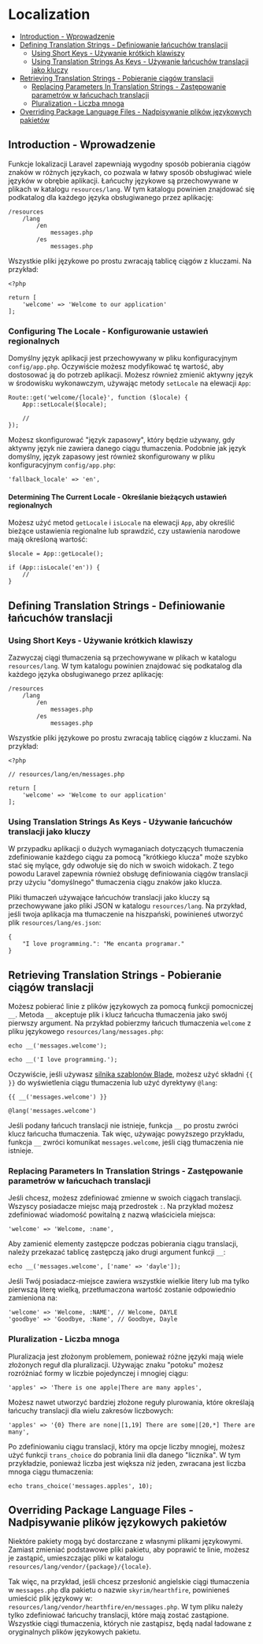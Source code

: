 # Localization

- [Introduction - Wprowadzenie](#introduction)
- [Defining Translation Strings - Definiowanie łańcuchów translacji](#defining-translation-strings)
    - [Using Short Keys - Używanie krótkich klawiszy](#using-short-keys)
    - [Using Translation Strings As Keys - Używanie łańcuchów translacji jako kluczy](#using-translation-strings-as-keys)
- [Retrieving Translation Strings - Pobieranie ciągów translacji](#retrieving-translation-strings)
    - [Replacing Parameters In Translation Strings - Zastępowanie parametrów w łańcuchach translacji](#replacing-parameters-in-translation-strings)
    - [Pluralization - Liczba mnoga](#pluralization)
- [Overriding Package Language Files - Nadpisywanie plików językowych pakietów](#overriding-package-language-files)

<a name="introduction"></a>
## Introduction - Wprowadzenie

Funkcje lokalizacji Laravel zapewniają wygodny sposób pobierania ciągów znaków w różnych językach, co pozwala w łatwy sposób obsługiwać wiele języków w obrębie aplikacji. Łańcuchy językowe są przechowywane w plikach w katalogu `resources/lang`. W tym katalogu powinien znajdować się podkatalog dla każdego języka obsługiwanego przez aplikację:

    /resources
        /lang
            /en
                messages.php
            /es
                messages.php

Wszystkie pliki językowe po prostu zwracają tablicę ciągów z kluczami. Na przykład:

    <?php

    return [
        'welcome' => 'Welcome to our application'
    ];

### Configuring The Locale - Konfigurowanie ustawień regionalnych

Domyślny język aplikacji jest przechowywany w pliku konfiguracyjnym `config/app.php`. Oczywiście możesz modyfikować tę wartość, aby dostosować ją do potrzeb aplikacji. Możesz również zmienić aktywny język w środowisku wykonawczym, używając metody `setLocale` na elewacji `App`:

    Route::get('welcome/{locale}', function ($locale) {
        App::setLocale($locale);

        //
    });

Możesz skonfigurować "język zapasowy", który będzie używany, gdy aktywny język nie zawiera danego ciągu tłumaczenia. Podobnie jak język domyślny, język zapasowy jest również skonfigurowany w pliku konfiguracyjnym `config/app.php`:

    'fallback_locale' => 'en',

#### Determining The Current Locale - Określanie bieżących ustawień regionalnych

Możesz użyć metod `getLocale` i `isLocale` na elewacji `App`, aby określić bieżące ustawienia regionalne lub sprawdzić, czy ustawienia narodowe mają określoną wartość:

    $locale = App::getLocale();

    if (App::isLocale('en')) {
        //
    }

<a name="defining-translation-strings"></a>
## Defining Translation Strings - Definiowanie łańcuchów translacji

<a name="using-short-keys"></a>
### Using Short Keys - Używanie krótkich klawiszy

Zazwyczaj ciągi tłumaczenia są przechowywane w plikach w katalogu `resources/lang`. W tym katalogu powinien znajdować się podkatalog dla każdego języka obsługiwanego przez aplikację:

    /resources
        /lang
            /en
                messages.php
            /es
                messages.php

Wszystkie pliki językowe po prostu zwracają tablicę ciągów z kluczami. Na przykład:

    <?php

    // resources/lang/en/messages.php

    return [
        'welcome' => 'Welcome to our application'
    ];

<a name="using-translation-strings-as-keys"></a>
### Using Translation Strings As Keys - Używanie łańcuchów translacji jako kluczy

W przypadku aplikacji o dużych wymaganiach dotyczących tłumaczenia zdefiniowanie każdego ciągu za pomocą "krótkiego klucza" może szybko stać się mylące, gdy odwołuje się do nich w swoich widokach. Z tego powodu Laravel zapewnia również obsługę definiowania ciągów translacji przy użyciu "domyślnego" tłumaczenia ciągu znaków jako klucza.

Pliki tłumaczeń używające łańcuchów translacji jako kluczy są przechowywane jako pliki JSON w katalogu `resources/lang`. Na przykład, jeśli twoja aplikacja ma tłumaczenie na hiszpański, powinieneś utworzyć plik `resources/lang/es.json`:

    {
        "I love programming.": "Me encanta programar."
    }

<a name="retrieving-translation-strings"></a>
## Retrieving Translation Strings - Pobieranie ciągów translacji

Możesz pobierać linie z plików językowych za pomocą funkcji pomocniczej `__`. Metoda `__` akceptuje plik i klucz łańcucha tłumaczenia jako swój pierwszy argument. Na przykład pobierzmy łańcuch tłumaczenia `welcome` z pliku językowego `resources/lang/messages.php`:

    echo __('messages.welcome');

    echo __('I love programming.');

Oczywiście, jeśli używasz [silnika szablonów Blade](/docs/{{version}}/blade), możesz użyć składni `{{ }}` do wyświetlenia ciągu tłumaczenia lub użyć dyrektywy `@lang`:

    {{ __('messages.welcome') }}

    @lang('messages.welcome')

Jeśli podany łańcuch translacji nie istnieje, funkcja `__` po prostu zwróci klucz łańcucha tłumaczenia. Tak więc, używając powyższego przykładu, funkcja `__` zwróci komunikat `messages.welcome`, jeśli ciąg tłumaczenia nie istnieje.

<a name="replacing-parameters-in-translation-strings"></a>
### Replacing Parameters In Translation Strings - Zastępowanie parametrów w łańcuchach translacji

Jeśli chcesz, możesz zdefiniować zmienne w swoich ciągach translacji. Wszyscy posiadacze miejsc mają przedrostek  `:`. Na przykład możesz zdefiniować wiadomość powitalną z nazwą właściciela miejsca:

    'welcome' => 'Welcome, :name',

Aby zamienić elementy zastępcze podczas pobierania ciągu translacji, należy przekazać tablicę zastępczą jako drugi argument funkcji `__`:

    echo __('messages.welcome', ['name' => 'dayle']);

Jeśli Twój posiadacz-miejsce zawiera wszystkie wielkie litery lub ma tylko pierwszą literę wielką, przetłumaczona wartość zostanie odpowiednio zamieniona na:

    'welcome' => 'Welcome, :NAME', // Welcome, DAYLE
    'goodbye' => 'Goodbye, :Name', // Goodbye, Dayle

<a name="pluralization"></a>
### Pluralization - Liczba mnoga

Pluralizacja jest złożonym problemem, ponieważ różne języki mają wiele złożonych reguł dla pluralizacji. Używając znaku "potoku" możesz rozróżniać formy w liczbie pojedynczej i mnogiej ciągu:

    'apples' => 'There is one apple|There are many apples',

Możesz nawet utworzyć bardziej złożone reguły plurowania, które określają łańcuchy translacji dla wielu zakresów liczbowych:

    'apples' => '{0} There are none|[1,19] There are some|[20,*] There are many',

Po zdefiniowaniu ciągu translacji, który ma opcje liczby mnogiej, możesz użyć funkcji `trans_choice` do pobrania linii dla danego "licznika". W tym przykładzie, ponieważ liczba jest większa niż jeden, zwracana jest liczba mnoga ciągu tłumaczenia:

    echo trans_choice('messages.apples', 10);

<a name="overriding-package-language-files"></a>
## Overriding Package Language Files - Nadpisywanie plików językowych pakietów

Niektóre pakiety mogą być dostarczane z własnymi plikami językowymi. Zamiast zmieniać podstawowe pliki pakietu, aby poprawić te linie, możesz je zastąpić, umieszczając pliki w katalogu `resources/lang/vendor/{package}/{locale}`.

Tak więc, na przykład, jeśli chcesz przesłonić angielskie ciągi tłumaczenia w `messages.php` dla pakietu o nazwie `skyrim/hearthfire`, powinieneś umieścić plik językowy w: `resources/lang/vendor/hearthfire/en/messages.php`. W tym pliku należy tylko zdefiniować łańcuchy translacji, które mają zostać zastąpione. Wszystkie ciągi tłumaczenia, których nie zastąpisz, będą nadal ładowane z oryginalnych plików językowych pakietu.
